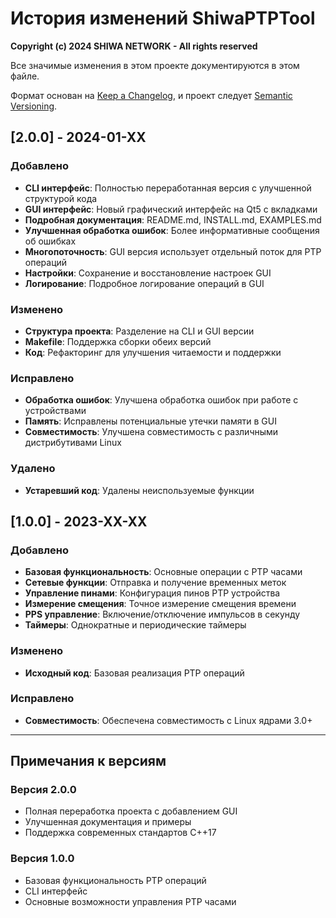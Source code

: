 # История изменений ShiwaPTPTool

**Copyright (c) 2024 SHIWA NETWORK - All rights reserved**

Все значимые изменения в этом проекте документируются в этом файле.

Формат основан на [Keep a Changelog](https://keepachangelog.com/ru/1.0.0/),
и проект следует [Semantic Versioning](https://semver.org/lang/ru/).

## [2.0.0] - 2024-01-XX

### Добавлено
- **CLI интерфейс**: Полностью переработанная версия с улучшенной структурой кода
- **GUI интерфейс**: Новый графический интерфейс на Qt5 с вкладками
- **Подробная документация**: README.md, INSTALL.md, EXAMPLES.md
- **Улучшенная обработка ошибок**: Более информативные сообщения об ошибках
- **Многопоточность**: GUI версия использует отдельный поток для PTP операций
- **Настройки**: Сохранение и восстановление настроек GUI
- **Логирование**: Подробное логирование операций в GUI

### Изменено
- **Структура проекта**: Разделение на CLI и GUI версии
- **Makefile**: Поддержка сборки обеих версий
- **Код**: Рефакторинг для улучшения читаемости и поддержки

### Исправлено
- **Обработка ошибок**: Улучшена обработка ошибок при работе с устройствами
- **Память**: Исправлены потенциальные утечки памяти в GUI
- **Совместимость**: Улучшена совместимость с различными дистрибутивами Linux

### Удалено
- **Устаревший код**: Удалены неиспользуемые функции

## [1.0.0] - 2023-XX-XX

### Добавлено
- **Базовая функциональность**: Основные операции с PTP часами
- **Сетевые функции**: Отправка и получение временных меток
- **Управление пинами**: Конфигурация пинов PTP устройства
- **Измерение смещения**: Точное измерение смещения времени
- **PPS управление**: Включение/отключение импульсов в секунду
- **Таймеры**: Однократные и периодические таймеры

### Изменено
- **Исходный код**: Базовая реализация PTP операций

### Исправлено
- **Совместимость**: Обеспечена совместимость с Linux ядрами 3.0+

---

## Примечания к версиям

### Версия 2.0.0
- Полная переработка проекта с добавлением GUI
- Улучшенная документация и примеры
- Поддержка современных стандартов C++17

### Версия 1.0.0
- Базовая функциональность PTP операций
- CLI интерфейс
- Основные возможности управления PTP часами